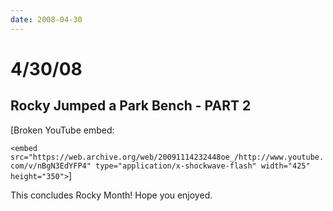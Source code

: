 ```yaml
---
date: 2008-04-30
---
```

# 4/30/08

## Rocky Jumped a Park Bench - PART 2

[Broken YouTube embed:

`<embed src="https://web.archive.org/web/20091114232448oe_/http://www.youtube.com/v/nBgN3EdYFP4" type="application/x-shockwave-flash" width="425" height="350">`]

This concludes Rocky Month! Hope you enjoyed.